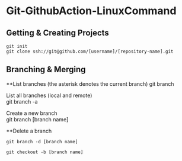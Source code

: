 # Git-GithubAction-LinuxCommand

## Getting & Creating Projects

    git init
    git clone ssh://git@github.com/[username]/[repository-name].git
    
## Branching & Merging
**List branches (the asterisk denotes the current branch)
	git branch
    
List all branches (local and remote)    
    git branch -a

Create a new branch    
	git branch [branch name]

**Delete a branch
	
    git branch -d [branch name]
    
    git checkout -b [branch name]
